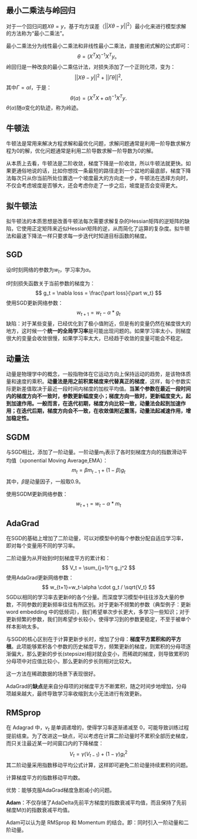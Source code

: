 ## 最小二乘法与岭回归

对于一个回归问题$X\theta=y$，基于均方误差（$||X\theta-y||^2$）最小化来进行模型求解的方法称为“最小二乘法”。

最小二乘法分为线性最小二乘法和非线性最小二乘法，直接套闭式解的公式即可：
$$
\theta = (X^TX)^{-1}X^Ty。
$$
岭回归是一种改良的最小二乘估计法，对损失添加了一个正则化项，变为：
$$
||X\theta-y||^2+||\Gamma\theta||^2,
$$
其中$\Gamma=\alpha I$，于是：
$$
\theta(\alpha)=(X^TX+\alpha I)^{-1}X^Ty.
$$
$\theta(\alpha)$随$\alpha$变化的轨迹，称为岭迹。

## 牛顿法

牛顿法是常用来解决方程求解和最优化问题，求解问题通常是利用一阶导数求解方程为0的解，优化问题通常是利用二阶导数求解一阶导数为0的解。

从本质上去看，牛顿法是二阶收敛，梯度下降是一阶收敛，所以牛顿法就更快。如果更通俗地说的话，比如你想找一条最短的路径走到一个盆地的最底部，梯度下降法每次只从你当前所处位置选一个坡度最大的方向走一步，牛顿法在选择方向时，不仅会考虑坡度是否够大，还会考虑你走了一步之后，坡度是否会变得更大。

## 拟牛顿法

拟牛顿法的本质思想是改善牛顿法每次需要求解复杂的Hessian矩阵的逆矩阵的缺陷，它使用正定矩阵来近似Hessian矩阵的逆，从而简化了运算的复杂度。拟牛顿法和最速下降法一样只要求每一步迭代时知道目标函数的梯度。

## **SGD**

设$t$时刻网络的参数为$w_t$，学习率为$\alpha$。

$t$时刻损失函数关于当前参数的梯度为：
$$
g_t = \nabla loss = \frac{\part loss}{\part w_t}
$$
使用SGD更新网络参数：
$$
w_{t+1}=w_t-\alpha * g_t
$$
缺陷：对于某些变量，已经优化到了极小值附近，但是有的变量仍然在梯度很大的地方，这时候一个**统一的全局学习率**是可能出现问题的。如果学习率太小，则梯度很大的变量会收敛很慢，如果学习率太大，已经趋于收敛的变量可能会不稳定。

## 动量法

动量是物理学中的概念，一般指物体在它运动方向上保持运动的趋势，是该物体质量和速度的乘积。**动量法是用之前积累梯度来代替真正的梯度**，这样，每个参数实际更新差值取决于最近一段时间内梯度的加权平均值。**当某个参数在最近一段时间内的梯度方向不一致时，参数更新幅度变小；梯度方向一致时，更新幅度变大，起到加速作用。一般而言，在迭代初期，梯度方向比较一致，动量法会起到加速作用；在迭代后期，梯度方向会不一致，在收敛值附近震荡，动量法起减速作用，增加稳定性。**

## SGDM

与SGD相比，添加了一阶动量。一阶动量$m_t$表示了各时刻梯度方向的指数滑动平均值（xponential Moving Average,EMA）：
$$
m_t=\beta m_{t-1} + (1-\beta)g_t
$$
其中，$\beta$是动量因子，一般取0.9。

使用SGDM更新网络参数：
$$
w_{t+1}=w_t-\alpha * m_t
$$

## AdaGrad

在SGD的基础上增加了二阶动量，可以对模型中的每个参数分配自适应学习率，即对每个变量用不同的学习率。

二阶动量为从开始到$t$时刻梯度平方的累计和：
$$
V_t = \sum_{j=1}^t g_j^2
$$
使用AdaGrad更新网络参数：
$$
w_{t+1}=w_t-\alpha \cdot g_t / \sqrt{V_t}
$$
SGD以相同的学习率去更新$\theta$的各个分量。而深度学习模型中往往涉及大量的参数，不同参数的更新频率往往有所区别。对于更新不频繁的参数（典型例子：更新 word embedding 中的低频词），我们希望单次步长更大，多学习一些知识；对于更新频繁的参数，我们则希望步长较小，使得学习到的参数更稳定，不至于被单个样本影响太多。

与SGD的核心区别在于计算更新步长时，增加了分母：**梯度平方累积和的平方根**。此项能够累积各个参数的历史梯度平方，频繁更新的梯度，则累积的分母项逐渐偏大，那么更新的步长(stepsize)相对就会变小，而稀疏的梯度，则导致累积的分母项中对应值比较小，那么更新的步长则相对比较大。

这一方法在稀疏数据的场景下表现很好。

AdaGrad的**缺点**是来自分母项的对梯度平方不断累积，随之时间步地增加，分母项越来越大，最终导致学习率收缩到太小无法进行有效更新。

## RMSprop

在 Adagrad 中，$v_t$ 是单调递增的，使得学习率逐渐递减至 0，可能导致训练过程提前结束。为了改进这一缺点，可以考虑在计算二阶动量时不累积全部历史梯度，而只关注最近某一时间窗口内的下降梯度：
$$
V_t = \gamma(V_{t-1})+(1-\gamma)g^2_t
$$
其二阶动量采用指数移动平均公式计算，这样即可避免二阶动量持续累积的问题。

计算梯度平方的指数移动平均数。

优势：能够克服AdaGrad梯度急剧减小的问题。	

**Adam**：不仅存储了AdaDelta先前平方梯度的指数衰减平均值，而且保持了先前梯度M(t)的指数衰减平均值。

Adam可以认为是 RMSprop 和 Momentum 的结合。即：同时引入一阶动量和二阶动量。